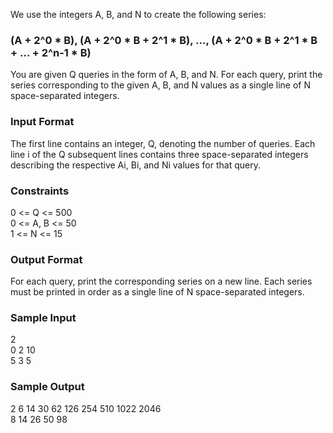 We use the integers A, B, and N to create the following series:

### (A + 2^0 * B), (A + 2^0 * B + 2^1 * B), ..., (A + 2^0 * B + 2^1 * B + ... + 2^n-1 * B)

You are given Q queries in the form of A, B, and N. For each query, print the series corresponding to the given A, B, and N values as a single line of N space-separated integers.

### Input Format
The first line contains an integer, Q, denoting the number of queries.
Each line i of the Q subsequent lines contains three space-separated integers describing the respective Ai, Bi, and Ni values for that query.

### Constraints
0 <= Q <= 500  
0 <= A, B <= 50  
1 <= N <= 15  

### Output Format
For each query, print the corresponding series on a new line. Each series must be printed in order as a single line of N space-separated integers.

### Sample Input
2  
0 2 10  
5 3 5  

### Sample Output
2 6 14 30 62 126 254 510 1022 2046  
8 14 26 50 98
